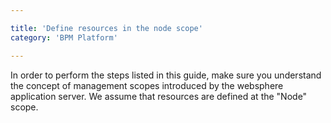 ```yaml
---

title: 'Define resources in the node scope'
category: 'BPM Platform'

---
```



In order to perform the steps listed in this guide, make sure you understand the concept of management scopes introduced by the websphere application server. We assume that resources are defined at the "Node" scope. <a href="ref:asset:/guides/installation-guide/assets/img/scope-highlight.png" target="_blank"><img class="tile" src="ref:asset:/guides/installation-guide/was/assets/img/scope-highlight.png" alt=""/></a>
